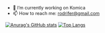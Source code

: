 - 🔭 I’m currently working on Komica
- 📫 How to reach me: rodrifer@gmail.com

[![Anurag's GitHub stats](https://github-readme-stats.vercel.app/api?username=rodrifer&show_icons=true&theme=dracula)](https://github.com/anuraghazra/github-readme-stats)
[![Top Langs](https://github-readme-stats.vercel.app/api/top-langs/?username=rodrifer&layout=donut)](https://github.com/anuraghazra/github-readme-stats)

